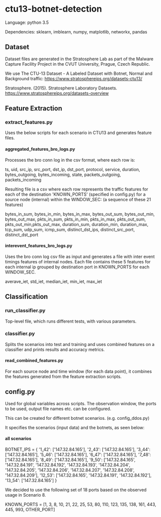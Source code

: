 # ctu13-botnet-detection

Language: python 3.5

Dependencies: sklearn, imblearn, numpy, matplotlib, networkx, pandas

## Dataset

Dataset files are generated in the Stratosphere Lab as part of the Malware Capture Facility Project in the CVUT University, Prague, Czech Republic.

We use The CTU-13 Dataset - A Labeled Dataset with Botnet, Normal and Background traffic: https://www.stratosphereips.org/datasets-ctu13/

Stratosphere. (2015). Stratosphere Laboratory Datasets. https://www.stratosphereips.org/datasets-overview


## Feature Extraction

### extract_features.py

Uses the below scripts for each scenario in CTU13 and generates feature files.

#### aggregated_features_bro_logs.py

Processes the bro conn log in the csv format, where each row is:

ts, uid, src_ip, src_port, dst_ip, dst_port, protocol, service, duration, bytes_outgoing, bytes_incoming, state, packets_outgoing, packets_incoming

Resulting file is a csv where each row represents the traffic features for each of the destination 'KNOWN_PORTS' (specified in config.py) for a source node (internal) within the WINDOW_SEC: (a sequence of these 21 features)

bytes_in_sum, bytes_in_min, bytes_in_max, 
bytes_out_sum, bytes_out_min, bytes_out_max, 
pkts_in_sum, pkts_in_min, pkts_in_max, 
pkts_out_sum, pkts_out_min,pkts_out_max, 
duration_sum, duration_min, duration_max, 
tcp_sum, udp_sum, icmp_sum, 
distinct_dst_ips, distinct_src_port, distinct_dst_port

#### interevent_features_bro_logs.py

Uses the bro conn log csv file as input and generates a file with inter event timings features of internal nodes. Each file contains these 5 features for each internal ip grouped by destination port in KNOWN_PORTS for each WINDOW_SEC.

averave_iet, std_iet, median_iet, min_iet, max_iet

## Classification

### run_classifier.py

Top-level file, which runs different tests, with various parameters.

### classifier.py

Splits the scenarios into test and training and uses combined features on a classifier and prints results and accuracy metrics. 

#### read_combined_features.py

For each source node and time window (for each data point), it combines the features generated from the feature extraction scripts.


## config.py

Used for global variables across scripts. The observation window, the ports to be used, output file names etc. can be configured.

This can be created for different botnet scenarios. (e.g. config_ddos.py)

It specifies the scenarios (input data) and the botnets, as seen below:

#### all scenarios
BOTNET_IPS = {
		'1_42': ['147.32.84.165'],
		'2_43': ['147.32.84.165'],
		'3_44': ['147.32.84.165'],
		'5_46': ['147.32.84.165'],
		'6_47': ['147.32.84.165'],
		'7_48': ['147.32.84.165'],
		'8_49': ['147.32.84.165'],
		'9_50': ['147.32.84.165', '147.32.84.191', '147.32.84.192', 
			'147.32.84.193', '147.32.84.204', '147.32.84.205', 
			'147.32.84.206', '147.32.84.207', '147.32.84.208', '147.32.84.209'],
		'12_53': ['147.32.84.165', '147.32.84.191', '147.32.84.192'],
		'13_54': ['147.32.84.165']
		}


We decided to use the following set of 18 ports based on the observed usage in Scenario 8.

KNOWN_PORTS = [1, 3, 8, 10, 21, 22, 25, 53, 80, 110, 123, 135, 138, 161, 443, 445, 993, OTHER_PORT]
